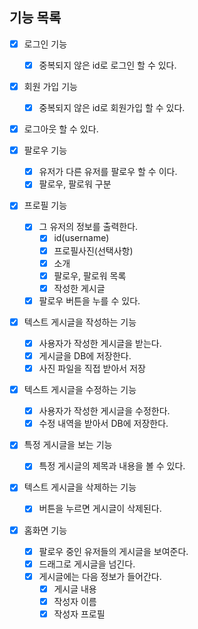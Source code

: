 ## 기능 목록
- [x] 로그인 기능
	- [x] 중복되지 않은 id로 로그인 할 수 있다.

- [x] 회원 가입 기능
  - [x] 중복되지 않은 id로 회원가입 할 수 있다.

- [x] 로그아웃 할 수 있다.

- [x] 팔로우 기능
	- [x] 유저가 다른 유저를 팔로우 할 수 이다.
	- [x] 팔로우, 팔로워 구분

- [x] 프로필 기능
	- [x] 그 유저의 정보를 출력한다.
		- [x] id(username)
		- [x] 프로필사진(선택사항)
		- [x] 소개
		- [x] 팔로우, 팔로워 목록
		- [x] 작성한 게시글
	- [x] 팔로우 버튼을 누를 수 있다.

- [x] 텍스트 게시글을 작성하는 기능
	- [x] 사용자가 작성한 게시글을 받는다.
	- [x] 게시글을 DB에 저장한다.
    - [x] 사진 파일을 직접 받아서 저장

- [x] 텍스트 게시글을 수정하는 기능
	- [x] 사용자가 작성한 게시글을 수정한다.
	- [x] 수정 내역을 받아서 DB에 저장한다.

- [x] 특정 게시글을 보는 기능
  - [x] 특정 게시글의 제목과 내용을 볼 수 있다.

- [x] 텍스트 게시글을 삭제하는 기능
	- [x] 버튼을 누르면 게시글이 삭제된다.

- [x] 홈화면 기능
	- [x] 팔로우 중인 유저들의 게시글을 보여준다.
	- [x] 드래그로 게시글을 넘긴다.
	- [x] 게시글에는 다음 정보가 들어간다.
		- [x] 게시글 내용
		- [x] 작성자 이름
		- [x] 작성자 프로필
